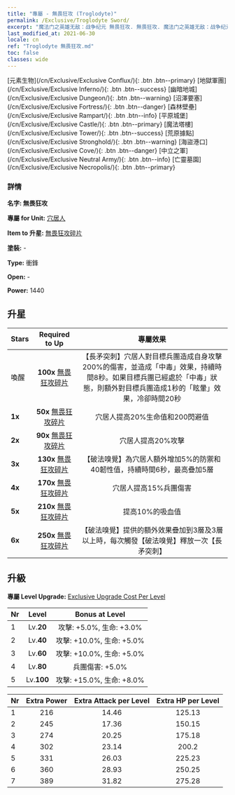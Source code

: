 ```yaml
---
title: "專屬 - 無畏狂攻 (Troglodyte)"
permalink: /Exclusive/Troglodyte Sword/
excerpt: "魔法门之英雄无敌：战争纪元 無畏狂攻. 無畏狂攻. 魔法门之英雄无敌：战争纪元 專屬 無畏狂攻. 穴居人 專屬."
last_modified_at: 2021-06-30
locale: cn
ref: "Troglodyte 無畏狂攻.md"
toc: false
classes: wide
---
```

 [元素生物](/cn/Exclusive/Exclusive Conflux/){: .btn .btn--primary} [地獄軍團](/cn/Exclusive/Exclusive Inferno/){: .btn .btn--success} [幽暗地城](/cn/Exclusive/Exclusive Dungeon/){: .btn .btn--warning} [沼澤要塞](/cn/Exclusive/Exclusive Fortress/){: .btn .btn--danger} [森林壁壘](/cn/Exclusive/Exclusive Rampart/){: .btn .btn--info} [平原城堡](/cn/Exclusive/Exclusive Castle/){: .btn .btn--primary} [魔法塔樓](/cn/Exclusive/Exclusive Tower/){: .btn .btn--success} [荒原據點](/cn/Exclusive/Exclusive Stronghold/){: .btn .btn--warning} [海盜港口](/cn/Exclusive/Exclusive Cove/){: .btn .btn--danger} [中立之軍](/cn/Exclusive/Exclusive Neutral Army/){: .btn .btn--info} [亡靈墓園](/cn/Exclusive/Exclusive Necropolis/){: .btn .btn--primary} 

### 詳情
 **名字: 無畏狂攻** 

 **專屬 for Unit:** [穴居人](/cn/units/Troglodyte/) 

 **Item to 升星:** [無畏狂攻碎片](/cn/Items/con_912/)

 **塗裝:** -

 **Type:** 衝鋒

 **Open:** -

 **Power:** 1440

## 升星

  |     Stars    |  Required to Up | 專屬效果 |
  |:-------------|:---------------:|:---------------:|
  |  喚醒  | **100x** [無畏狂攻碎片](/cn/Items/con_912/) | 【長矛突刺】穴居人對目標兵團造成自身攻擊200%的傷害，並造成「中毒」效果，持續時間8秒。如果目標兵團已經處於「中毒」狀態，則額外對目標兵團造成1秒的「眩暈」效果，冷卻時間20秒 |
  | **1x** <i class="fas fa-star"/> | **50x** [無畏狂攻碎片](/cn/Items/con_912/) | 穴居人提高20%生命值和200閃避值 |
  | **2x** <i class="fas fa-star"/> | **90x** [無畏狂攻碎片](/cn/Items/con_912/) | 穴居人提高20%攻擊 |
  | **3x** <i class="fas fa-star"/> | **130x** [無畏狂攻碎片](/cn/Items/con_912/) | 【破法嗅覺】為穴居人額外增加5%的防禦和40韌性值，持續時間6秒，最高疊加5層 |
  | **4x** <i class="fas fa-star"/> | **170x** [無畏狂攻碎片](/cn/Items/con_912/) | 穴居人提高15%兵團傷害 |
  | **5x** <i class="fas fa-star"/> | **210x** [無畏狂攻碎片](/cn/Items/con_912/) | 提高10%的吸血值 |
  | **6x** <i class="fas fa-star"/> | **250x** [無畏狂攻碎片](/cn/Items/con_912/) | 【破法嗅覺】提供的額外效果疊加到3層及3層以上時，每次觸發【破法嗅覺】釋放一次【長矛突刺】 |


## 升級
 **專屬 Level Upgrade:** [Exclusive Upgrade Cost Per Level](/Exclusive/ExclusiveUpgradeCostPerLevel/)

  |  Nr  |   Level  | Bonus at Level |
  |:-----|:--------:|:--------------:|
  | 1 | Lv.**20** | 攻擊: +5.0%, 生命: +3.0% |
  | 2 | Lv.**40** | 攻擊: +10.0%, 生命: +5.0% |
  | 3 | Lv.**60** | 攻擊: +10.0%, 生命: +5.0% |
  | 4 | Lv.**80** | 兵團傷害: +5.0% |
  | 5 | Lv.**100** | 攻擊: +15.0%, 生命: +8.0% |


  |  Nr  |  Extra Power | Extra Attack per Level | Extra HP per Level |
  |:-----|:--------:|:--------:|:--------:|
  | 1 | 216 | 14.46 | 125.13 |
  | 2 | 245 | 17.36 | 150.15 |
  | 3 | 274 | 20.25 | 175.18 |
  | 4 | 302 | 23.14 | 200.2 |
  | 5 | 331 | 26.03 | 225.23 |
  | 6 | 360 | 28.93 | 250.25 |
  | 7 | 389 | 31.82 | 275.28 |


